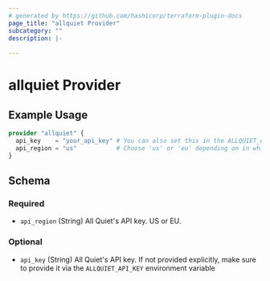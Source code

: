 ```yaml
---
# generated by https://github.com/hashicorp/terraform-plugin-docs
page_title: "allquiet Provider"
subcategory: ""
description: |-
  
---
```


# allquiet Provider



## Example Usage

```terraform
provider "allquiet" {
  api_key    = "your_api_key" # You can also set this in the ALLQUIET_API_KEY environment variable
  api_region = "us"           # Choose 'us' or 'eu' depending on in which All Quiet data storage region you've setup your All Quiet organization
}
```

<!-- schema generated by tfplugindocs -->
## Schema

### Required

- `api_region` (String) All Quiet's API key. US or EU.

### Optional

- `api_key` (String) All Quiet's API key. If not provided explicitly, make sure to provide it via the `ALLQUIET_API_KEY` environment variable
